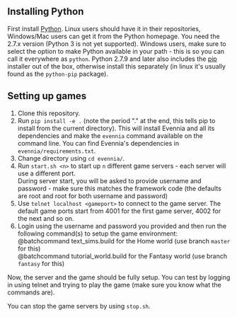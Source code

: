 Installing Python
---------------------

First install [Python](https://www.python.org/). Linux users should
have it in their repositories, Windows/Mac users can get it from the
Python homepage. You need the 2.7.x version (Python 3 is not yet
supported). Windows users, make sure to select the option to make
Python available in your path - this is so you can call it everywhere
as `python`. Python 2.7.9 and later also includes the
[pip](https://pypi.python.org/pypi/pip/) installer out of the box,
otherwise install this separately (in linux it's usually found as the
`python-pip` package).


Setting up games
---------------------
1. Clone this repository.
2. Run `pip install -e .` 
(note the period "." at the end, this tells pip to install from the
current directory). This will install Evennia and all its dependencies and make the `evennia`
command available on the command line. You can find Evennia's
dependencies in `evennia/requirements.txt`.  
3. Change directory using `cd evennia/`.  
4. Run `start.sh <n>` to start up `n` different game servers - each server will use a different port.   
During server start, you will be asked to provide username and password - make sure this matches the framework code
(the defaults are root and root for both username and password)  
5. Use `telnet localhost <gameport>` to connect to the game server. The default game ports start from 4001 for the first game server, 
4002 for the next and so on. 
6. Login using the username and password you provided and then run the following command(s) to setup the game environment:  
  @batchcommand text_sims.build for the Home world (use branch `master` for this)  
  @batchcommand tutorial_world.build for the Fantasy world (use branch `fantasy` for this)  
  
Now, the server and the game should be fully setup. You can test by logging in using telnet
and trying to play the game (make sure you know what the commands are).

You can stop the game servers by using `stop.sh`.
